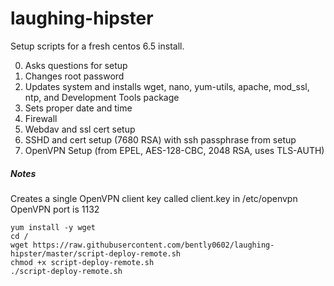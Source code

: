laughing-hipster
================

Setup scripts for a fresh centos 6.5 install.

0. Asks questions for setup
1. Changes root password
2. Updates system and installs wget, nano, yum-utils, apache, mod_ssl, ntp, and Development Tools package
3. Sets proper date and time
4. Firewall
5. Webdav and ssl cert setup
6. SSHD and cert setup (7680 RSA) with ssh passphrase from setup
7. OpenVPN Setup (from EPEL, AES-128-CBC, 2048 RSA, uses TLS-AUTH)

##### Notes
Creates a single OpenVPN client key called client.key in /etc/openvpn
OpenVPN port is 1132

```
yum install -y wget
cd /
wget https://raw.githubusercontent.com/bently0602/laughing-hipster/master/script-deploy-remote.sh
chmod +x script-deploy-remote.sh
./script-deploy-remote.sh
```
